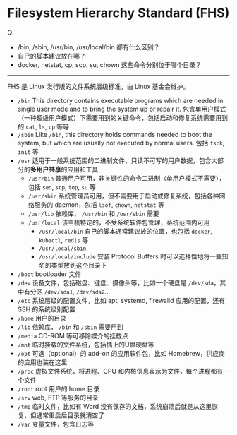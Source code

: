 # Filesystem Hierarchy Standard (FHS)

Q:
- /bin, /sbin, /usr/bin, /usr/local/bin 都有什么区别？
- 自己的脚本建议放在哪？
- docker, netstat, cp, scp, su, chown 这些命令分别位于哪个目录？

---

FHS 是 Linux 发行版的文件系统层级标准，由 Linux 基金会维护。

- `/bin` This directory contains executable programs which are needed in single user mode and to bring the system up or repair it. 包含单用户模式（一种超级用户模式）下需要用到的关键命令，包括启动和修复系统需要用到的 `cat`, `ls`, `cp` 等等
- `/sbin` Like `/bin`,  this  directory  holds commands needed to boot the system, but which are usually not executed by normal users. 包括 `fsck`, `init` 等
- `/usr` 适用于一般系统范围的二进制文件，只读不可写的用户数据，包含大部分的**多用户共享**的应用和工具
    - `/usr/bin` 普通用户可用，非关键性的命令二进制（单用户模式不需要），包括 `sed`, `scp`, `top`, `su` 等
    - `/usr/sbin` 系统管理员可用，但不需要用于启动或修复系统，包括各种网络服务的 daemon，包括 `lsof`, `chown`, `netstat` 等
    - `/usr/lib` 依赖库， `/usr/bin` 和 `/usr/sbin` 需要
    - `/usr/local` 该主机特定的，不受系统软件包管理，系统范围内可用
        - `/usr/local/bin` 自己的脚本通常建议放的位置，也包括 `docker`, `kubectl`, `redis` 等
        - `/usr/local/sbin`
        - `/usr/local/include` 安装 Protocol Buffers 时可以选择性地将一些知名的类型放到这个目录下
- `/boot` bootloader 文件
- `/dev` 设备文件，包括磁盘、键盘、摄像头等，比如一个硬盘是 `/dev/sda`，其中有分区 `/dev/sda1`, `/dev/sda2`…
- `/etc` 系统层级的配置文件，比如 apt, systemd, firewalld 应用的配置，还有 SSH 的系统级别配置
- `/home` 用户的目录
- `/lib` 依赖库， `/bin` 和 `/sbin` 需要用到
- `/media` CD-ROM 等可移除媒介的挂载点
- `/mnt` 临时挂载的文件系统，包括插上的U盘硬盘等
- `/opt` 可选（optional）的 add-on 的应用软件包，比如 Homebrew，供应商的应用也装在这里
- `/proc` 虚拟文件系统，将进程、CPU 和内核信息表示为文件，每个进程都有一个文件
- `/root` root 用户的 home 目录
- `/srv` web, FTP 等服务的目录
- `/tmp` 临时文件，比如有 Word 没有保存的文档，系统崩溃后就是从这里恢复，但通常重启后目录就清空了
- `/var` 变量文件，包含日志等
